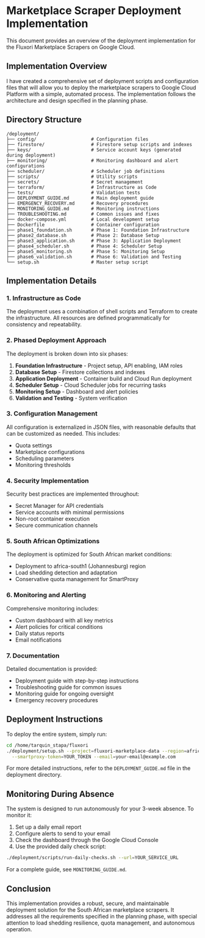 # Marketplace Scraper Deployment Implementation

This document provides an overview of the deployment implementation for the Fluxori Marketplace Scrapers on Google Cloud.

## Implementation Overview

I have created a comprehensive set of deployment scripts and configuration files that will allow you to deploy the marketplace scrapers to Google Cloud Platform with a simple, automated process. The implementation follows the architecture and design specified in the planning phase.

## Directory Structure

```
/deployment/
├── config/                    # Configuration files
├── firestore/                 # Firestore setup scripts and indexes
├── keys/                      # Service account keys (generated during deployment)
├── monitoring/                # Monitoring dashboard and alert configurations
├── scheduler/                 # Scheduler job definitions
├── scripts/                   # Utility scripts
├── secrets/                   # Secret management
├── terraform/                 # Infrastructure as Code
├── tests/                     # Validation tests
├── DEPLOYMENT_GUIDE.md        # Main deployment guide
├── EMERGENCY_RECOVERY.md      # Recovery procedures
├── MONITORING_GUIDE.md        # Monitoring instructions
├── TROUBLESHOOTING.md         # Common issues and fixes
├── docker-compose.yml         # Local development setup
├── Dockerfile                 # Container configuration
├── phase1_foundation.sh       # Phase 1: Foundation Infrastructure
├── phase2_database.sh         # Phase 2: Database Setup
├── phase3_application.sh      # Phase 3: Application Deployment
├── phase4_scheduler.sh        # Phase 4: Scheduler Setup
├── phase5_monitoring.sh       # Phase 5: Monitoring Setup
├── phase6_validation.sh       # Phase 6: Validation and Testing
└── setup.sh                   # Master setup script
```

## Implementation Details

### 1. Infrastructure as Code

The deployment uses a combination of shell scripts and Terraform to create the infrastructure. All resources are defined programmatically for consistency and repeatability.

### 2. Phased Deployment Approach

The deployment is broken down into six phases:

1. **Foundation Infrastructure** - Project setup, API enabling, IAM roles
2. **Database Setup** - Firestore collections and indexes
3. **Application Deployment** - Container build and Cloud Run deployment
4. **Scheduler Setup** - Cloud Scheduler jobs for recurring tasks
5. **Monitoring Setup** - Dashboard and alert policies
6. **Validation and Testing** - System verification

### 3. Configuration Management

All configuration is externalized in JSON files, with reasonable defaults that can be customized as needed. This includes:

- Quota settings
- Marketplace configurations
- Scheduling parameters
- Monitoring thresholds

### 4. Security Implementation

Security best practices are implemented throughout:

- Secret Manager for API credentials
- Service accounts with minimal permissions
- Non-root container execution
- Secure communication channels

### 5. South African Optimizations

The deployment is optimized for South African market conditions:

- Deployment to africa-south1 (Johannesburg) region
- Load shedding detection and adaptation
- Conservative quota management for SmartProxy

### 6. Monitoring and Alerting

Comprehensive monitoring includes:

- Custom dashboard with all key metrics
- Alert policies for critical conditions
- Daily status reports
- Email notifications

### 7. Documentation

Detailed documentation is provided:

- Deployment guide with step-by-step instructions
- Troubleshooting guide for common issues
- Monitoring guide for ongoing oversight
- Emergency recovery procedures

## Deployment Instructions

To deploy the entire system, simply run:

```bash
cd /home/tarquin_stapa/fluxori
./deployment/setup.sh --project=fluxori-marketplace-data --region=africa-south1 \
  --smartproxy-token=YOUR_TOKEN --email=your-email@example.com
```

For more detailed instructions, refer to the `DEPLOYMENT_GUIDE.md` file in the deployment directory.

## Monitoring During Absence

The system is designed to run autonomously for your 3-week absence. To monitor it:

1. Set up a daily email report
2. Configure alerts to send to your email
3. Check the dashboard through the Google Cloud Console
4. Use the provided daily check script:

```bash
./deployment/scripts/run-daily-checks.sh --url=YOUR_SERVICE_URL
```

For a complete guide, see `MONITORING_GUIDE.md`.

## Conclusion

This implementation provides a robust, secure, and maintainable deployment solution for the South African marketplace scrapers. It addresses all the requirements specified in the planning phase, with special attention to load shedding resilience, quota management, and autonomous operation.
